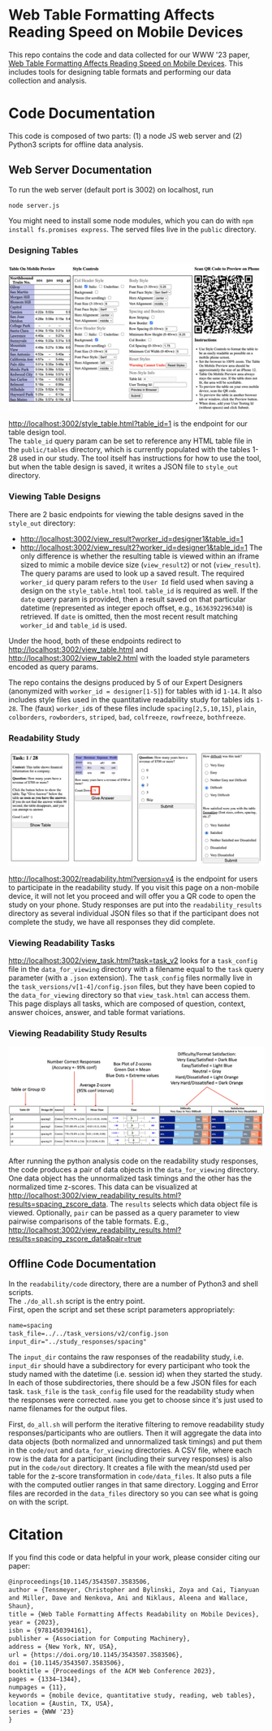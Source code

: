 
# Web Table Formatting Affects Reading Speed on Mobile Devices

This repo contains the code and data collected for our WWW '23 paper, [Web Table Formatting Affects Reading Speed on Mobile Devices](https://dl.acm.org/doi/abs/10.1145/3543507.3583506).
This includes tools for designing table formats and performing our data collection and analysis.

# Code Documentation

This code is composed of two parts: (1) a node JS web server and (2) Python3 scripts for offline data analysis.

## Web Server Documentation
To run the web server (default port is 3002) on localhost, run
```
node server.js
```
You might need to install some node modules, which you can do with `npm install fs.promises express`.
The served files live in the `public` directory.


### Designing Tables

![Table Design Tool](ims/design_tool.png)

<http://localhost:3002/style_table.html?table_id=1> is the endpoint for our table design tool.  
The `table_id` query param can be set to reference any HTML table file in the `public/tables` directory, which is currently populated with the tables 1-28 used in our study.
The tool itself has instructions for how to use the tool, but when the table design is saved, it writes a JSON file to `style_out` directory.

### Viewing Table Designs

There are 2 basic endpoints for viewing the table designs saved in the `style_out` directory:
- <http://localhost:3002/view_result?worker_id=designer1&table_id=1> 
- <http://localhost:3002/view_result2?worker_id=designer1&table_id=1> 
The only difference is whether the resulting table is viewed within an iframe sized to mimic a mobile device size (`view_result2`) or not (`view_result`).
The query params are used to look up a saved result. 
The required `worker_id` query param refers to the `User Id` field used when saving a design on the `style_table.html` tool.
`table_id` is required as well.
If the `date` query param is provided, then a result saved on that particular datetime (represented as integer epoch offset, e.g., `1636392296340`) is retrieved.
If `date` is omitted, then the most recent result matching `worker_id` and `table_id` is used.

Under the hood, both of these endpoints redirect to <http://localhost:3002/view_table.html> and <http://localhost:3002/view_table2.html> with the loaded style parameters encoded as query params.

The repo contains the designs produced by 5 of our Expert Designers (anonymized with `worker_id = designer[1-5]`) for tables with id `1-14`.
It also includes style files used in the quantitative readability study for tables ids `1-28`.
The (faux) `worker_id`s of these files include `spacing[2,5,10,15]`, `plain`, `colborders`, `rowborders`, `striped`, `bad`, `colfreeze`, `rowfreeze`, `bothfreeze`.

### Readability Study

![example readability task](ims/example_task.png)

<http://localhost:3002/readability.html?version=v4> is the endpoint for users to participate in the readability study.
If you visit this page on a non-mobile device, it will not let you proceed and will offer you a QR code to open the study on your phone.
Study responses are put into the `readability_results` directory as several individual JSON files so that if the participant does not complete the study, we have all responses they did complete.

### Viewing Readability Tasks

<http://localhost:3002/view_task.html?task=task_v2> looks for a `task_config` file in the `data_for_viewing` directory with a filename equal to the `task` query parameter (with a `.json` extension).
The `task_config` files normally live in the `task_versions/v[1-4]/config.json` files, but they have been copied to the `data_for_viewing` directory so that `view_task.html` can access them.
This page displays all tasks, which are composed of question, context, answer choices, answer, and table format variations.

### Viewing Readability Study Results

![example readability result](ims/readability_result_viewer.png)

After running the python analysis code on the readability study responses, the code produces a pair of data objects in the `data_for_viewing` directory.
One data object has the unnormalized task timings and the other has the normalized time z-scores.
This data can be visualized at <http://localhost:3002/view_readability_results.html?results=spacing_zscore_data>.
The `results` selects which data object file is viewed.
Optionally, `pair` can be passed as a query parameter to view pairwise comparisons of the table formats.  E.g., <http://localhost:3002/view_readability_results.html?results=spacing_zscore_data&pair=true>

## Offline Code Documentation

In the `readability/code` directory, there are a number of Python3 and shell scripts.  
The `./do_all.sh` script is the entry point.  
First, open the script and set these script parameters appropriately:
```
name=spacing
task_file=../../task_versions/v2/config.json
input_dir="../study_responses/spacing"
```
The `input_dir` contains the raw responses of the readability study, i.e. `input_dir` should have a subdirectory for every participant who took the study named with the datetime (i.e. session id) when they started the study.
In each of those subdirectories, there should be a few JSON files for each task.
`task_file` is the `task_config` file used for the readability study when the responses were corrected.
`name` you get to choose since it's just used to name filenames for the output files.

First, `do_all.sh` will perform the iterative filtering to remove readability study responses/participants who are outliers. 
Then it will aggregate the data into data objects (both normalized and unnormalized task timings) and put them in the `code/out` and `data_for_viewing` directories.
A CSV file, where each row is the data for a participant (including their survey responses) is also put in the `code/out` directory.
It creates a file with the mean/std used per table for the z-score transformation in `code/data_files`.
It also puts a file with the computed outlier ranges in that same directory.
Logging and Error files are recorded in the `data_files` directory so you can see what is going on with the script.


# Citation 

If you find this code or data helpful in your work, please consider citing our paper:

```
@inproceedings{10.1145/3543507.3583506,
author = {Tensmeyer, Christopher and Bylinski, Zoya and Cai, Tianyuan and Miller, Dave and Nenkova, Ani and Niklaus, Aleena and Wallace, Shaun},
title = {Web Table Formatting Affects Readability on Mobile Devices},
year = {2023},
isbn = {9781450394161},
publisher = {Association for Computing Machinery},
address = {New York, NY, USA},
url = {https://doi.org/10.1145/3543507.3583506},
doi = {10.1145/3543507.3583506},
booktitle = {Proceedings of the ACM Web Conference 2023},
pages = {1334–1344},
numpages = {11},
keywords = {mobile device, quantitative study, reading, web tables},
location = {Austin, TX, USA},
series = {WWW '23}
}
```



